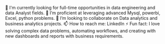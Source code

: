 🔭 I'm currently looking for full-time opportunities in data engineering and data Analyst fields.
🌱 I’m proficient at leveraging advanced Mysql, powerbi, Excel, python problems.
👯 I’m looking to collaborate on Data analytics and business analytics projects.
📫 How to reach me: LinkedIn
⚡ Fun fact: I love solving complex data problems, automating workflows, and creating with new dashboards and reports with business requirements.

<!---
Yash-9714/Yash-9714 is a ✨ special ✨ repository because its `README.md` (this file) appears on your GitHub profile.
You can click the Preview link to take a look at your changes.
--->
